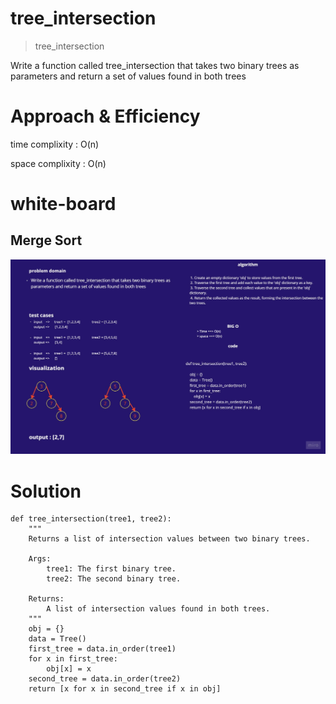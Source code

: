 # tree_intersection

> tree_intersection

Write a function called tree_intersection that takes two binary trees as parameters and return a set of values found in both trees


# Approach & Efficiency

time complixity : O(n)

space complixity : O(n)


# white-board

## Merge Sort
![tree_intersection ](./tree_intersection.jpg)

# Solution 

    def tree_intersection(tree1, tree2):
        """
        Returns a list of intersection values between two binary trees.

        Args:
            tree1: The first binary tree.
            tree2: The second binary tree.

        Returns:
            A list of intersection values found in both trees.
        """
        obj = {}
        data = Tree()
        first_tree = data.in_order(tree1)
        for x in first_tree:
            obj[x] = x
        second_tree = data.in_order(tree2)
        return [x for x in second_tree if x in obj]